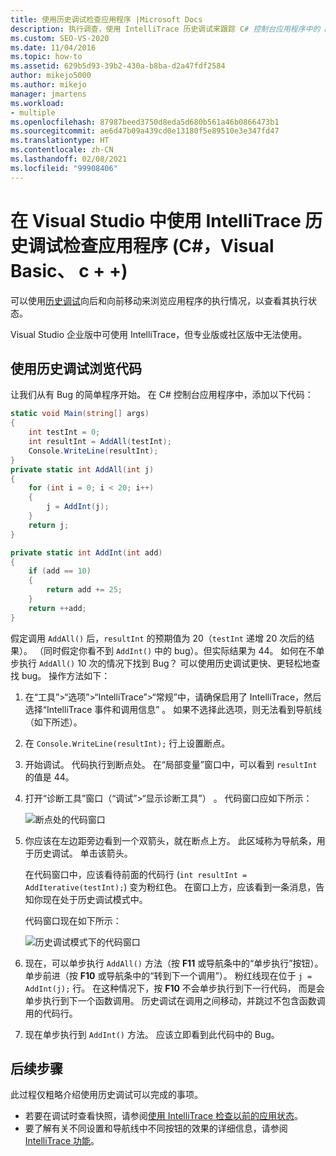 ```yaml
---
title: 使用历史调试检查应用程序 |Microsoft Docs
description: 执行调查，使用 IntelliTrace 历史调试来跟踪 C# 控制台应用程序中的 bug。
ms.custom: SEO-VS-2020
ms.date: 11/04/2016
ms.topic: how-to
ms.assetid: 629b5d93-39b2-430a-b8ba-d2a47fdf2584
author: mikejo5000
ms.author: mikejo
manager: jmartens
ms.workload:
- multiple
ms.openlocfilehash: 87987beed3750d8eda5d680b561a46b0866473b1
ms.sourcegitcommit: ae6d47b09a439cd0e13180f5e89510e3e347fd47
ms.translationtype: HT
ms.contentlocale: zh-CN
ms.lasthandoff: 02/08/2021
ms.locfileid: "99908406"
---
```

# <a name="inspect-your-app-with-intellitrace-historical-debugging-in-visual-studio-c-visual-basic-c"></a>在 Visual Studio 中使用 IntelliTrace 历史调试检查应用程序 (C#，Visual Basic、 c + +)

可以使用[历史调试](../debugger/historical-debugging.md)向后和向前移动来浏览应用程序的执行情况，以查看其执行状态。

Visual Studio 企业版中可使用 IntelliTrace，但专业版或社区版中无法使用。

## <a name="navigate-your-code-with-historical-debugging"></a>使用历史调试浏览代码

让我们从有 Bug 的简单程序开始。 在 C# 控制台应用程序中，添加以下代码：

```csharp
static void Main(string[] args)
{
    int testInt = 0;
    int resultInt = AddAll(testInt);
    Console.WriteLine(resultInt);
}
private static int AddAll(int j)
{
    for (int i = 0; i < 20; i++)
    {
        j = AddInt(j);
    }
    return j;
}

private static int AddInt(int add)
{
    if (add == 10)
    {
        return add += 25;
    }
    return ++add;
}
```

假定调用 `AddAll()` 后，`resultInt` 的预期值为 20（`testInt` 递增 20 次后的结果）。 （同时假定你看不到 `AddInt()` 中的 bug）。但实际结果为 44。 如何在不单步执行 `AddAll()` 10 次的情况下找到 Bug？ 可以使用历史调试更快、更轻松地查找 bug。 操作方法如下：

1. 在“工具”>“选项”>“IntelliTrace”>“常规”中，请确保启用了 IntelliTrace，然后选择“IntelliTrace 事件和调用信息” 。 如果不选择此选项，则无法看到导航线（如下所述）。

2. 在 `Console.WriteLine(resultInt);` 行上设置断点。

3. 开始调试。 代码执行到断点处。 在“局部变量”窗口中，可以看到 `resultInt` 的值是 44。

4. 打开“诊断工具”窗口（“调试”>“显示诊断工具”） 。 代码窗口应如下所示：

    ![断点处的代码窗口](../debugger/media/historicaldebuggingbreakpoint.png "HistoricalDebuggingBreakpoint")

5. 你应该在左边距旁边看到一个双箭头，就在断点上方。 此区域称为导航条，用于历史调试。 单击该箭头。

    在代码窗口中，应该看待前面的代码行 (`int resultInt = AddIterative(testInt);`) 变为粉红色。 在窗口上方，应该看到一条消息，告知你现在处于历史调试模式中。

    代码窗口现在如下所示：

    ![历史调试模式下的代码窗口](../debugger/media/historicaldebuggingback.png "HistoricalDebuggingBack")

6. 现在，可以单步执行 `AddAll()` 方法（按 **F11** 或导航条中的“单步执行”按钮）。 单步前进（按 **F10** 或导航条中的“转到下一个调用”）。 粉红线现在位于 `j = AddInt(j);` 行。 在这种情况下，按 **F10** 不会单步执行到下一行代码， 而是会单步执行到下一个函数调用。 历史调试在调用之间移动，并跳过不包含函数调用的代码行。

7. 现在单步执行到 `AddInt()` 方法。 应该立即看到此代码中的 Bug。

## <a name="next-steps"></a>后续步骤

此过程仅粗略介绍使用历史调试可以完成的事项。

- 若要在调试时查看快照，请参阅[使用 IntelliTrace 检查以前的应用状态](../debugger/view-historical-application-state.md)。
- 要了解有关不同设置和导航线中不同按钮的效果的详细信息，请参阅 [IntelliTrace 功能](../debugger/intellitrace-features.md)。
